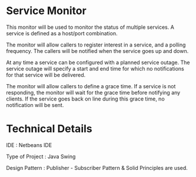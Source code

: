 # Service Monitor

This monitor will be used to monitor the status of multiple services.  A service is defined as a host/port combination.  

The monitor will allow callers to register interest in a service, and a polling frequency. The callers will be notified when the service goes up and down.

At any time a service can be configured with a planned service outage. The service outage will specify a start and end time for which no notifications for that service will be delivered.

The monitor will allow callers to define a grace time.  If a service is not responding, the monitor will wait for the grace time before notifying any clients.  If the service goes back on line during this grace time, no notification will be sent.  

# Technical Details

IDE : Netbeans IDE

Type of Project : Java Swing 

Design Pattern : Publisher - Subscriber Pattern & Solid Principles are used.
